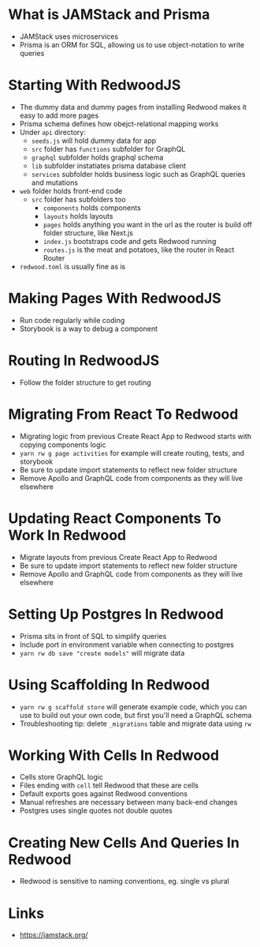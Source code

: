 # What is JAMStack and Prisma

- JAMStack uses microservices
- Prisma is an ORM for SQL, allowing us to use object-notation to write queries

# Starting With RedwoodJS

- The dummy data and dummy pages from installing Redwood makes it easy to add
  more pages
- Prisma schema defines how obejct-relational mapping works
- Under `api` directory:
  - `seeds.js` will hold dummy data for app
  - `src` folder has `functions` subfolder for GraphQL
  - `graphql` subfolder holds graphql schema
  - `lib` subfolder instatiates prisma database client
  - `services` subfolder holds business logic such as GraphQL queries and
    mutations
- `web` folder holds front-end code
  - `src` folder has subfolders too
    - `components` holds components
    - `layouts` holds layouts
    - `pages` holds anything you want in the url as the router is build off
      folder structure, like Next.js
    - `index.js` bootstraps code and gets Redwood running
    - `routes.js` is the meat and potatoes, like the router in React Router
- `redwood.toml` is usually fine as is

# Making Pages With RedwoodJS

- Run code regularly while coding
- Storybook is a way to debug a component

# Routing In RedwoodJS

- Follow the folder structure to get routing

# Migrating From React To Redwood

- Migrating logic from previous Create React App to Redwood starts with copying
  components logic
- `yarn rw g page activities` for example will create routing, tests, and
  storybook
- Be sure to update import statements to reflect new folder structure
- Remove Apollo and GraphQL code from components as they will live elsewhere

# Updating React Components To Work In Redwood

- Migrate layouts from previous Create React App to Redwood
- Be sure to update import statements to reflect new folder structure
- Remove Apollo and GraphQL code from components as they will live elsewhere

# Setting Up Postgres In Redwood

- Prisma sits in front of SQL to simplify queries
- Include port in environment variable when connecting to postgres
- `yarn rw db save "create models"` will migrate data

# Using Scaffolding In Redwood

- `yarn rw g scaffold store` will generate example code, which you can use to
  build out your own code, but first you'll need a GraphQL schema
- Troubleshooting tip: delete `_migrations` table and migrate data using `rw`

# Working With Cells In Redwood

- Cells store GraphQL logic
- Files ending with `cell` tell Redwood that these are cells
- Default exports goes against Redwood conventions
- Manual refreshes are necessary between many back-end changes
- Postgres uses single quotes not double quotes

# Creating New Cells And Queries In Redwood

- Redwood is sensitive to naming conventions, eg. single vs plural

# Links

- https://jamstack.org/
